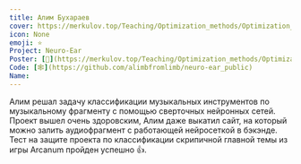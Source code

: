 ```yaml
---
title: Алим Бухараев
cover: https://merkulov.top/Teaching/Optimization_methods/Optimization_methods_/Лучшие_проекты_по_оптимизации_2020/Алим_Бухараев/bukharaev.png
icon: None
emoji: ⭐
Project: Neuro-Ear
Poster: [📎](https://merkulov.top/Teaching/Optimization_methods/Optimization_methods_/Лучшие_проекты_по_оптимизации_2020/Алим_Бухараев/bukharaev.pdf)
Code: [🕸](https://github.com/alimbfromlimb/neuro-ear_public)
Name: 
---
```


Алим решал задачу классификации музыкальных инструментов по музыкальному фрагменту с помощью сверточных нейронных сетей. Проект вышел очень здоровским, Алим даже выкатил сайт, на который можно залить аудиофрагмент с работающей нейросеткой в бэкэнде. Тест на защите проекта по классификации скрипичной главной темы из игры Arcanum пройден успешно 👍.
